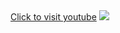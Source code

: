 <!DOCTYPE html>
<html><head>
  <title>Wingify</title>
</head>
<body>
  <div>
    <a href="https://youtube.com">Click to visit youtube</a>
    <img src="C:\Users\musis\OneDrive\Pictures\image_2.jpg">
  </div>
</body>
</html>
